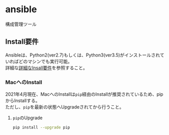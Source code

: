# ansible
構成管理ツール

## Install要件
Ansibleは、Python2(ver2.7)もしくは、Python3(ver3.5)がインストールされていればどのマシンでも実行可能。  
詳細な[詳細なInsall要件](https://docs.ansible.com/ansible/2.9_ja/installation_guide/intro_installation.html)を参照すること。

### MacへのInstall
2021年4月現在、MacへのInstallは`pip`経由のInstallが推奨されているため、pipからInstallする。  
ただし、`pip`を最新の状態へUpgradeされてから行うこと。

1. `pip`のUpgrade
   ```sh
   pip install --upgrade pip
   ```
